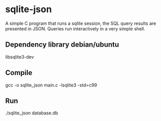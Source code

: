 sqlite-json
===========

A simple C program that runs a sqlite session, the SQL query results are presented in JSON. 
Queries run interactively in a very simple shell.


Dependency library debian/ubuntu
--------------------

libsqlite3-dev

Compile
-------

gcc -o sqlite_json main.c -lsqlite3 -std=c99


Run
---
./sqlite_json database.db

